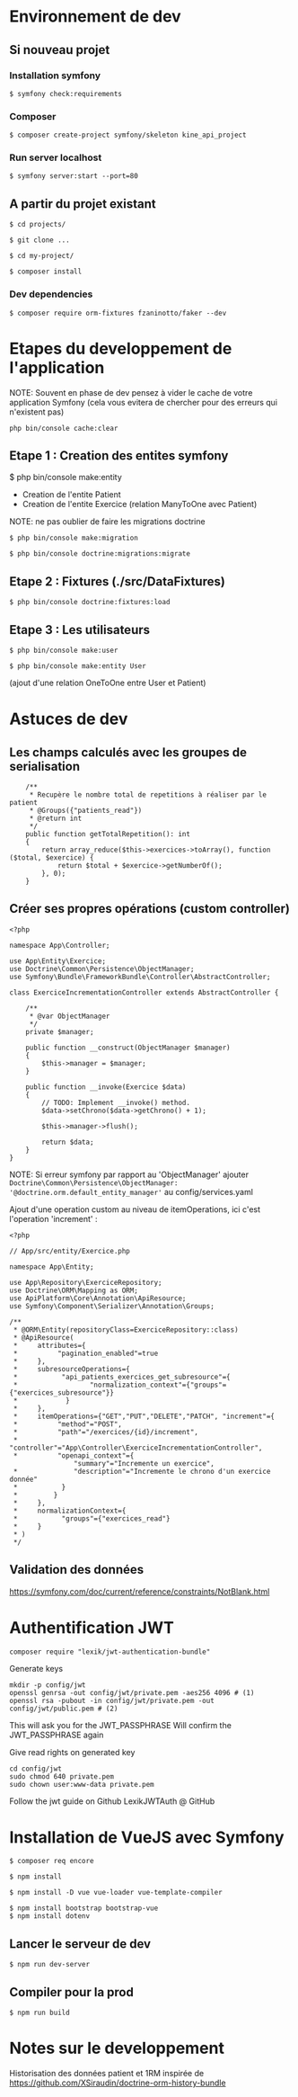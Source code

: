 # Environnement de dev

## Si nouveau projet
### Installation symfony
```
$ symfony check:requirements
```
### Composer
```
$ composer create-project symfony/skeleton kine_api_project
```
### Run server localhost
```
$ symfony server:start --port=80
```
## A partir du projet existant
```
$ cd projects/

$ git clone ...

$ cd my-project/

$ composer install
```
### Dev dependencies
```
$ composer require orm-fixtures fzaninotto/faker --dev
 ```
# Etapes du developpement de l'application

NOTE: Souvent en phase de dev pensez à vider le cache de votre application Symfony (cela vous evitera de chercher pour des erreurs qui n'existent pas)
```
php bin/console cache:clear
```

## Etape 1 : Creation des entites symfony

$ php bin/console make:entity

- Creation de l'entite Patient
- Creation de l'entite Exercice (relation ManyToOne avec Patient)

NOTE: ne pas oublier de faire les migrations doctrine
```
$ php bin/console make:migration

$ php bin/console doctrine:migrations:migrate
```
## Etape 2 : Fixtures (./src/DataFixtures)
```
$ php bin/console doctrine:fixtures:load
```
## Etape 3 : Les utilisateurs
```
$ php bin/console make:user

$ php bin/console make:entity User
```
(ajout d'une relation OneToOne entre User et Patient)

# Astuces de dev

## Les champs calculés avec les groupes de serialisation
```
    /**
     * Recupère le nombre total de repetitions à réaliser par le patient
     * @Groups({"patients_read"})
     * @return int
     */
    public function getTotalRepetition(): int
    {
        return array_reduce($this->exercices->toArray(), function ($total, $exercice) {
            return $total + $exercice->getNumberOf();
        }, 0);
    }
``` 

## Créer ses propres opérations (custom controller)

```
<?php

namespace App\Controller;

use App\Entity\Exercice;
use Doctrine\Common\Persistence\ObjectManager;
use Symfony\Bundle\FrameworkBundle\Controller\AbstractController;

class ExerciceIncrementationController extends AbstractController {

    /**
     * @var ObjectManager
     */
    private $manager;

    public function __construct(ObjectManager $manager)
    {
        $this->manager = $manager;
    }

    public function __invoke(Exercice $data)
    {
        // TODO: Implement __invoke() method.
        $data->setChrono($data->getChrono() + 1);

        $this->manager->flush();

        return $data;
    }
}
```

NOTE: Si erreur symfony par rapport au 'ObjectManager' ajouter `Doctrine\Common\Persistence\ObjectManager: '@doctrine.orm.default_entity_manager'` au config/services.yaml


Ajout d'une operation custom au niveau de itemOperations, ici c'est l'operation 'increment' :

```
<?php

// App/src/entity/Exercice.php

namespace App\Entity;

use App\Repository\ExerciceRepository;
use Doctrine\ORM\Mapping as ORM;
use ApiPlatform\Core\Annotation\ApiResource;
use Symfony\Component\Serializer\Annotation\Groups;

/**
 * @ORM\Entity(repositoryClass=ExerciceRepository::class)
 * @ApiResource(
 *     attributes={
 *          "pagination_enabled"=true
 *     },
 *     subresourceOperations={
 *           "api_patients_exercices_get_subresource"={
 *                  "normalization_context"={"groups"={"exercices_subresource"}}
 *            }
 *     },
 *     itemOperations={"GET","PUT","DELETE","PATCH", "increment"={
 *          "method"="POST",
 *          "path"="/exercices/{id}/increment",
 *          "controller"="App\Controller\ExerciceIncrementationController",
 *          "openapi_context"={
                "summary"="Incremente un exercice",
 *              "description"="Incremente le chrono d'un exercice donnée"
 *           }
 *         }
 *     },
 *     normalizationContext={
 *           "groups"={"exercices_read"}
 *     }
 * )
 */
``` 

## Validation des données

https://symfony.com/doc/current/reference/constraints/NotBlank.html

# Authentification JWT

````
composer require "lexik/jwt-authentication-bundle"
````

Generate keys
````
mkdir -p config/jwt
openssl genrsa -out config/jwt/private.pem -aes256 4096 # (1)
openssl rsa -pubout -in config/jwt/private.pem -out config/jwt/public.pem # (2)
````

This will ask you for the JWT_PASSPHRASE
Will confirm the JWT_PASSPHRASE again

Give read rights on generated key
````
cd config/jwt
sudo chmod 640 private.pem
sudo chown user:www-data private.pem
````
Follow the jwt guide on Github LexikJWTAuth @ GitHub

# Installation de VueJS avec Symfony

```
$ composer req encore

$ npm install

$ npm install -D vue vue-loader vue-template-compiler

$ npm install bootstrap bootstrap-vue
$ npm install dotenv
```

## Lancer le serveur de dev

```
$ npm run dev-server
```

## Compiler pour la prod

```
$ npm run build
```


# Notes sur le developpement

Historisation des données patient et 1RM inspirée de https://github.com/XSiraudin/doctrine-orm-history-bundle
